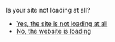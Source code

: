 <p>Is your site not loading at all?</p><blockquote></blockquote><p><ul>
<li><a href="../site_not_loading_end">Yes, the site is not loading at all</a></li>
<li><a href="../hosting_working">No, the website is loading</a></li>
</ul>
</p>